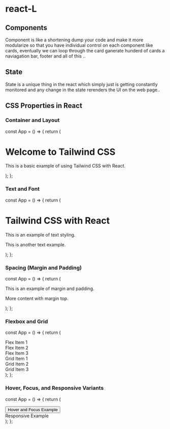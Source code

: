 # react-L
## Components
Component is like a shortening dump your code and make it more modularize so that you have individual control on each component like cards, eventually we can loop through the card ganerate hunderd of cards a naviagation bar, footer and all of this ..

## State
State is a unique thing in the react which simply just is getting constantly monitored and any change in the state rerenders the UI on the web page..

## CSS Properties in React 
### Container and Layout 
const App = () => {
  return (
    <div className="container mx-auto p-4">
      <div className="flex justify-center items-center h-screen">
        <div className="bg-white p-8 rounded shadow-lg">
          <h1 className="text-2xl font-bold mb-4">Welcome to Tailwind CSS</h1>
          <p className="text-gray-700">This is a basic example of using Tailwind CSS with React.</p>
        </div>
      </div>
    </div>
  );
};

### Text and Font
const App = () => {
  return (
    <div className="p-4">
      <h1 className="text-4xl font-bold text-blue-600 mb-4">Tailwind CSS with React</h1>
      <p className="text-lg text-gray-700">This is an example of text styling.</p>
      <p className="text-sm text-red-500 mt-2">This is another text example.</p>
    </div>
  );
};

### Spacing (Margin and Padding)
const App = () => {
  return (
    <div className="p-4">
      <div className="m-4 p-4 bg-gray-100 rounded">
        <p className="mb-4">This is an example of margin and padding.</p>
        <p className="mt-4">More content with margin top.</p>
      </div>
    </div>
  );
};

### Flexbox and Grid
const App = () => {
  return (
    <div className="p-4">
      <div className="flex space-x-4">
        <div className="flex-1 bg-red-100 p-4">Flex Item 1</div>
        <div className="flex-1 bg-green-100 p-4">Flex Item 2</div>
        <div className="flex-1 bg-blue-100 p-4">Flex Item 3</div>
      </div>
      <div className="grid grid-cols-3 gap-4 mt-4">
        <div className="bg-yellow-100 p-4">Grid Item 1</div>
        <div className="bg-purple-100 p-4">Grid Item 2</div>
        <div className="bg-pink-100 p-4">Grid Item 3</div>
      </div>
    </div>
  );
};


### Hover, Focus, and Responsive Variants
const App = () => {
  return (
    <div className="p-4">
      <button className="bg-blue-500 text-white p-2 rounded hover:bg-blue-700 focus:outline-none focus:ring-2 focus:ring-blue-300">
        Hover and Focus Example
      </button>
      <div className="mt-4">
        <div className="bg-red-500 text-white p-4 rounded md:bg-green-500 lg:bg-blue-500">
          Responsive Example
        </div>
      </div>
    </div>
  );
};

